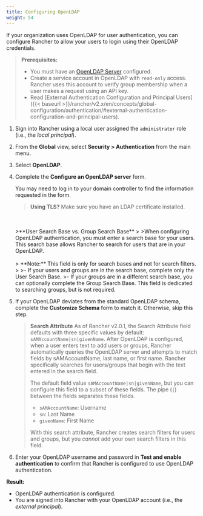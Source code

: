```yaml
---
title: Configuring OpenLDAP
weight: 54
---
```


If your organization uses OpenLDAP for user authentication, you can configure Rancher to allow your users to login using their OpenLDAP credentials.

>**Prerequisites:**
>
>- You must have an [OpenLDAP Server](https://www.openldap.org/) configured.
>- Create a service account in OpenLDAP with `read-only` access. Rancher uses this account to verify group membership when a user makes a request using an API key.
>- Read [External Authentication Configuration and Principal Users]({{< baseurl >}}/rancher/v2.x/en/concepts/global-configuration/authentication/#external-authentication-configuration-and-principal-users).

1.  Sign into Rancher using a local user assigned the `administrator` role (i.e., the _local principal_).

2.	From the **Global** view, select **Security > Authentication** from the main menu.

3.	Select **OpenLDAP**.

4.	Complete the **Configure an OpenLDAP server** form.

	You may need to log in to your domain controller to find the information requested in the form.

	>**Using TLS?**
 	>Make sure you have an LDAP certificate installed.
	<br/>
	<br/>
	>**User Search Base vs. Group Search Base**
	>
	>When configuring OpenLDAP authentication, you must enter a search base for your users. This search base allows Rancher to search for users that are in your OpenLDAP.
    <br/>
	<br/>
  	> **Note:** This field is only for search bases and not for search filters.
	>
	>- If your users and groups are in the search base, complete only the User Search Base.
	>- If your groups are in a different search base, you can optionally complete the Group Search Base. This field is dedicated to searching groups, but is not required.

5.	If your OpenLDAP deviates from the standard OpenLDAP schema, complete the **Customize Schema** form to match it. Otherwise, skip this step.

	>**Search Attribute** As of Rancher v2.0.1, the Search Attribute field defaults with three specific values by default: `sAMAccountName|sn|givenName`. After OpenLDAP is configured, when a user enters text to add users or groups, Rancher automatically queries the OpenLDAP server and attempts to match fields by sAMAccountName, last name, or first name. Rancher specifically searches for users/groups that begin with the text entered in the search field.
	>
	>The default field value `sAMAccountName|sn|givenName`, but you can configure this field to a subset of these fields. The pipe (`|`) between the fields separates these fields.
	>
	> * `sAMAccountName`: Username
	> * `sn`: Last Name
	> * `givenName`: First Name
	>
	> With this search attribute, Rancher creates search filters for users and groups, but you *cannot* add your own search filters in this field.

6.	Enter your OpenLDAP username and password in **Test and enable authentication** to confirm that Rancher is configured to use OpenLDAP authentication.

**Result:**

- OpenLDAP authentication is configured.
- You are signed into Rancher with your OpenLDAP account (i.e., the _external principal_).
